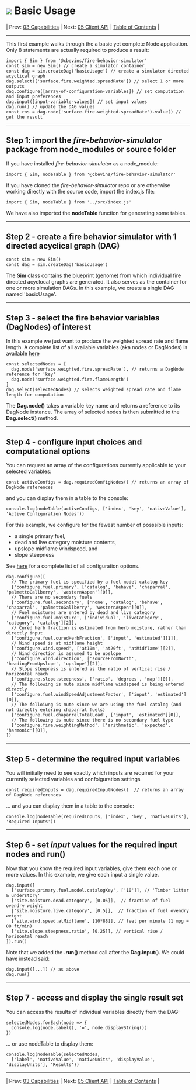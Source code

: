 #  ![](favicon.png) Basic Usage

| Prev: [03 Capabilities](./03_Capabilities.md) | Next: [05 Client API](./05_ClientAPI.md) | [Table of Contents](../README.md) |

---

This first example walks through the a basic yet complete Node application. Only 8 statements are actually required to produce a result:

```
import { Sim } from '@cbevins/fire-behavior-simulator'
const sim = new Sim() // create a simulator container
const dag = sim.createDag('basicUsage') // create a simulator directed acyclical graph
dag.select(['surface.fire.weighted.spreadRate']) // select 1 or more outputs
dag.configure([array-of-configuration-variables]) // set computation and input preferences
dag.input([input-variable-values]) // set input values
dag.run() // update the DAG values
const ros = dag.node('surface.fire.weighted.spreadRate').value() // get the result
```

---

## Step 1: **import** the *fire-behavior-simulator* package from node_modules or source folder

If you have installed *fire-behavior-simulator* as a node_module:

```
import { Sim, nodeTable } from '@cbevins/fire-behavior-simulator'
```

If you have cloned the *fire-behavior-simulator* repo or are otherwise working directly with the source code, import the index.js file:

```
import { Sim, nodeTable } from '../src/index.js'
```

We have also imported the **nodeTable** function for generating some tables.

---

## Step 2 - **create** a fire behavior simulator with 1 directed acyclical graph (DAG)

```
const sim = new Sim()
const dag = sim.createDag('basicUsage')
```

The **Sim** class contains the blueprint (genome) from which individual fire directed acyclocal graphs are generated.  It also serves as the container for one or more simulation DAGs.  In this example, we create a single DAG named 'basicUsage'.

---

## Step 3 - **select** the fire behavior variables (DagNodes) of interest

In this example we just want to produce the weighted spread rate and flame length.  A complete list of all available variables (aka nodes or DagNodes) is available [here](./Variables.md)

```
const selectedNodes = [
  dag.node('surface.weighted.fire.spreadRate'), // returns a DagNode reference for 'key'
  dag.node('surface.weighted.fire.flameLength')
]
dag.select(selectedNodes) // selects weighted spread rate and flame length for computation
```

The **Dag.node()** takes a variable key name and returns a reference to its DagNode instance.
The array of selected nodes is then submitted to the **Dag.select()** method.

---

## Step 4 - **configure** input choices and computational options

You can request an array of the configurations currently applicable to your selected variables:

```
const activeConfigs = dag.requiredConfigNodes() // returns an array of DagNode references
```

and you can display them in a table to the console:

```
console.log(nodeTable(activeConfigs, ['index', 'key', 'nativeValue'], 'Active Configuration Nodes'))
```

For this example, we configure for the fewest number of posssible inputs:
  - a single primary fuel,
  - dead and live category moisture contents,
  - upslope midflame windspeed, and
  - slope steepness

See [here](./08_Configuration.md) for a complete list of all configuration options.

```
dag.configure([
  // The primary fuel is specified by a fuel model catalog key
  ['configure.fuel.primary', ['catalog', 'behave', 'chaparral', 'palmettoGallberry', 'westernAspen'][0]],
  // There are no secondary fuels
  ['configure.fuel.secondary', ['none', 'catalog', 'behave', 'chaparral', 'palmettoGallberry', 'westernAspen'][0]],
  // Fuel moistures are entered by dead and live category
  ['configure.fuel.moisture', ['individual', 'liveCategory', 'category', 'catalog'][2]],
  // Cured herb fraction is estimated from herb moisture, rather than directly input
  ['configure.fuel.curedHerbFraction', ['input', 'estimated'][1]],
  // Wind speed is at midflame height
  ['configure.wind.speed', ['at10m', 'at20ft', 'atMidflame'][2]],
  // Wind direction is assumed to be upslope
  ['configure.wind.direction', ['sourceFromNorth', 'headingFromUpslope', 'upslope'][2]],
  // Slope steepness is entered as the ratio of vertical rise / horizontal reach
  ['configure.slope.steepness', ['ratio', 'degrees', 'map'][0]],
  // The following is mute since midflame windspeed is being entered directly
  ['configure.fuel.windSpeedAdjustmentFactor', ['input', 'estimated'][0]],
  // The folloiwng is mute since we are using the fuel catalog (and not directly entering chaparral fuels)
  ['configure.fuel.chaparralTotalLoad', ['input', 'estimated'][0]],
  // The following is mute since there is no secondary fuel type
  ['configure.fire.weightingMethod', ['arithmetic', 'expected', 'harmonic'][0]],
])
```

---
## Step 5 - determine the required input variables

You will initially need to see exactly which inputs are required for your currently selected variables and confoiguration settings

```
const requiredInputs = dag.requiredInputNodes()  // returns an array of DagNode references
```

... and you can display them in a table to the console:

```
console.log(nodeTable(requiredInputs, ['index', 'key', 'nativeUnits'], 'Required Inputs'))
```

---

## Step 6 - set *input* values for the required input nodes and run()

Now that you know the required input variables, give them each one or more values.  In this example, we give each input a single value.

```
dag.input([
  ['surface.primary.fuel.model.catalogKey', ['10']], // 'Timber litter & understory'
  ['site.moisture.dead.category', [0.05]],  // fraction of fuel ovendry weight
  ['site.moisture.live.category', [0.5]],  // fraction of fuel ovendry weight
  ['site.wind.speed.atMidflame', [10*88]], // feet per minute (1 mpg = 88 ft/min)
  ['site.slope.steepness.ratio', [0.25]], // vertical rise / horizontal reach
]).run()
```

Note that we added the **.run()** method call after the **Dag.input()**.  We could have instead said:

```
dag.input([...]) // as above
dag.run()
```

---

## Step 7 - **access and display** the single result set

You can access the results of individual variables directly from the DAG:

```
selectedNodes.forEach(node => {
  console.log(node.label(), '=', node.displayString())
})
```

... or use nodeTable to display them:

```
console.log(nodeTable(selectedNodes,
  ['label', 'nativeValue', 'nativeUnits', 'displayValue', 'displayUnits'], 'Results'))
```

---

| Prev: [03 Capabilities](./03_Capabilities.md) | Next: [05 Client API](./05_ClientAPI.md) | [Table of Contents](../README.md) |
